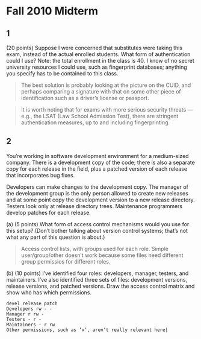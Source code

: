 # Fall 2010 Midterm

## 1
(20 points) Suppose I were concerned that substitutes were taking this exam, instead of the actual enrolled students. What form of authentication could I use? Note: the total enrollment in the class is 40. I know of no secret university resources I could use, such as fingerprint databases; anything you specify has to be contained to this class.

> The best solution is probably looking at the picture on the CUID, and perhaps comparing a signature with that on some other piece of identification such as a driver’s license or passport.

> It is worth noting that for exams with more serious security threats — e.g., the LSAT (Law School Admission Test), there are stringent authentication measures, up to and including fingerprinting.

## 2
You’re working in software development environment for a medium-sized company. There is a development copy of the code; there is also a separate copy for each release in the field, plus a patched version of each release that incorporates bug fixes.

Developers can make changes to the development copy. The manager of the development group is the only person allowed to create new releases and at some point copy the development version to a new release directory. Testers look only at release directory trees. Maintenance programmers develop patches for each release.
   
(a) (5 points) What form of access control mechanisms would you use for this setup? (Don’t bother
talking about version control systems; that’s not what any part of this question is about.)

> Access control lists, with groups used for each role. Simple user/group/other doesn’t work because some files need different group permissios for different roles.

(b) (10 points) I’ve identified four roles: developers, manager, testers, and maintainers. I’ve also identified three sets of files: development versions, release versions, and patched versions. Draw the access control matrix and show who has which permissions.

```
devel release patch
Developers rw - -
Manager r rw -
Testers - r -
Maintainers - r rw
Other permissions, such as ’x’, aren’t really relevant here|
```


